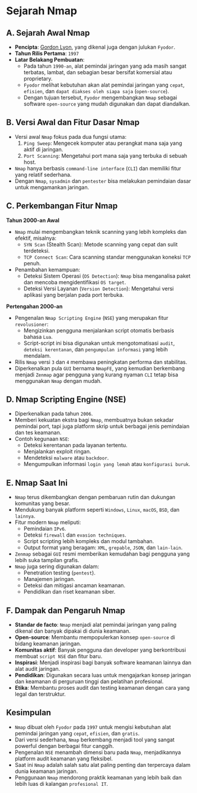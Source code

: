 # Sejarah Nmap

## A. Sejarah Awal Nmap
- **Pencipta**: [Gordon Lyon](https://en.wikipedia.org/wiki/Gordon_Lyon), yang dikenal juga dengan julukan `Fyodor`.
- **Tahun Rilis Pertama**: `1997`
- **Latar Belakang Pembuatan**:
   - Pada tahun `1990-an`, alat pemindai jaringan yang ada masih sangat terbatas, lambat, dan sebagian besar bersifat komersial atau proprietary.
   - `Fyodor` melihat kebutuhan akan alat pemindai jaringan yang `cepat`, `efisien`, dan `dapat diakses oleh siapa saja` (`open-source`).
   - Dengan tujuan tersebut, `Fyodor` mengembangkan `Nmap` sebagai software `open-source` yang mudah digunakan dan dapat diandalkan.
 
## B. Versi Awal dan Fitur Dasar Nmap
- Versi awal `Nmap` fokus pada dua fungsi utama:
   1. `Ping Sweep`: Mengecek komputer atau perangkat mana saja yang aktif di jaringan.
   2. `Port Scanning`: Mengetahui port mana saja yang terbuka di sebuah host.
- `Nmap` hanya berbasis `command-line interface` (`CLI`) dan memiliki fitur yang relatif sederhana.
- Dengan `Nmap`, `sysadmin` dan `pentester` bisa melakukan pemindaian dasar untuk mengamankan jaringan.

## C. Perkembangan Fitur Nmap

**Tahun 2000-an Awal**
   - `Nmap` mulai mengembangkan teknik scanning yang lebih kompleks dan efektif, misalnya:
     - `SYN Scan` (Stealth Scan): Metode scanning yang cepat dan sulit terdeteksi.
     - `TCP Connect Scan`: Cara scanning standar menggunakan koneksi `TCP` penuh.
   - Penambahan kemampuan:
     - Deteksi Sistem Operasi (`OS Detection`): `Nmap` bisa menganalisa paket dan mencoba mengidentifikasi `OS target`.
     - Deteksi Versi Layanan (`Version Detection`): Mengetahui versi aplikasi yang berjalan pada port terbuka.

**Pertengahan 2000-an**
   - Pengenalan `Nmap Scripting Engine` (`NSE`) yang merupakan fitur `revolusioner`:
      - Mengizinkan pengguna menjalankan script otomatis berbasis bahasa `Lua`.
      - Script-script ini bisa digunakan untuk mengotomatisasi `audit`, `deteksi kerentanan`, dan `pengumpulan informasi` yang lebih mendalam.
   - Rilis `Nmap` versi `3` dan `4` membawa peningkatan performa dan stabilitas.
   - Diperkenalkan pula `GUI` bernama `NmapFE`, yang kemudian berkembang menjadi `Zenmap` agar pengguna yang kurang nyaman `CLI` tetap bisa menggunakan `Nmap` dengan mudah.

## D. Nmap Scripting Engine (NSE)
- Diperkenalkan pada tahun `2006`.
- Memberi kekuatan ekstra bagi `Nmap`, membuatnya bukan sekadar pemindai port, tapi juga platform skrip untuk berbagai jenis pemindaian dan tes keamanan.
- Contoh kegunaan `NSE`:
   - Deteksi kerentanan pada layanan tertentu.
   - Menjalankan exploit ringan.
   - Mendeteksi `malware` atau `backdoor`.
   - Mengumpulkan informasi `login yang lemah` atau `konfigurasi buruk`.

## E. Nmap Saat Ini
- `Nmap` terus dikembangkan dengan pembaruan rutin dan dukungan komunitas yang besar.
- Mendukung banyak platform seperti `Windows`, `Linux`, `macOS`, `BSD`, dan `lainnya`.
- Fitur modern `Nmap` meliputi:
   - Pemindaian `IPv6`.
   - Deteksi `firewall` dan `evasion techniques`.
   - Script scripting lebih kompleks dan modul tambahan.
   - Output format yang beragam: `XML`, `grepable`, `JSON`, dan `lain-lain`.
- `Zenmap` sebagai `GUI` resmi memberikan kemudahan bagi pengguna yang lebih suka tampilan grafis.
- `Nmap` juga sering digunakan dalam:
   - Penetration testing (`pentest`).
   - Manajemen jaringan.
   - Deteksi dan mitigasi ancaman keamanan.
   - Pendidikan dan riset keamanan siber.
 
## F. Dampak dan Pengaruh Nmap
- **Standar de facto**: `Nmap` menjadi alat pemindai jaringan yang paling dikenal dan banyak dipakai di dunia keamanan.
- **Open-source**: Membantu mempopulerkan konsep `open-source` di bidang keamanan jaringan.
- **Komunitas aktif**: Banyak pengguna dan developer yang berkontribusi membuat `script NSE` dan fitur baru.
- **Inspirasi**: Menjadi inspirasi bagi banyak software keamanan lainnya dan alat audit jaringan.
- **Pendidikan**: Digunakan secara luas untuk mengajarkan konsep jaringan dan keamanan di perguruan tinggi dan pelatihan profesional.
- **Etika**: Membantu proses audit dan testing keamanan dengan cara yang legal dan terstruktur.

## Kesimpulan
- `Nmap` dibuat oleh `Fyodor` pada `1997` untuk mengisi kebutuhan alat pemindai jaringan yang `cepat`, `efisien`, dan `gratis`.
- Dari versi sederhana, `Nmap` berkembang menjadi tool yang sangat powerful dengan berbagai fitur canggih.
- Pengenalan `NSE` menambah dimensi baru pada `Nmap`, menjadikannya platform audit keamanan yang fleksibel.
- Saat ini `Nmap` adalah salah satu alat paling penting dan terpercaya dalam dunia keamanan jaringan.
- Penggunaan `Nmap` mendorong praktik keamanan yang lebih baik dan lebih luas di kalangan `profesional IT`.
